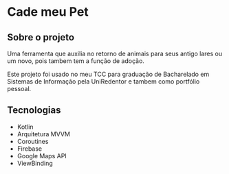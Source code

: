 # Cade meu Pet

## Sobre o projeto

Uma ferramenta que auxilia no retorno de animais para seus antigo lares ou um novo, pois tambem tem a função de adoção.

Este projeto foi usado no meu TCC para graduação  de Bacharelado em Sistemas de Informação pela UniRedentor e tambem como portfólio pessoal.

## Tecnologias

- Kotlin
- Arquitetura MVVM
- Coroutines
- Firebase
- Google Maps API
- ViewBinding
